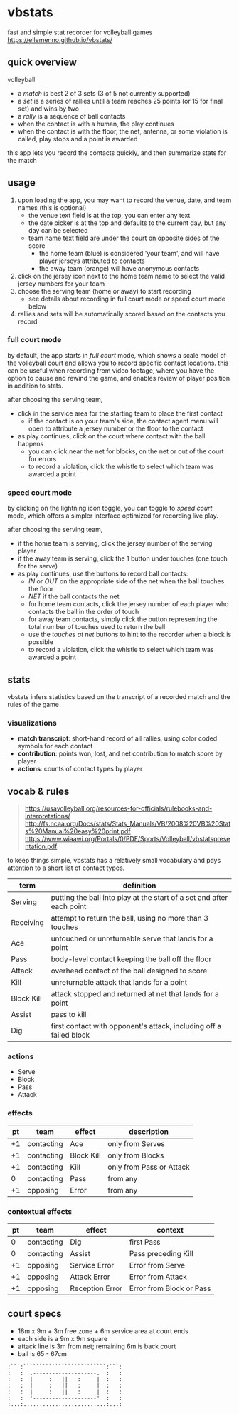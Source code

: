 # vbstats

fast and simple stat recorder for volleyball games <br>
https://ellemenno.github.io/vbstats/


## quick overview

volleyball
- a _match_ is best 2 of 3 sets (3 of 5 not currently supported)
- a _set_ is a series of rallies until a team reaches 25 points (or 15 for final set) and wins by two
- a _rally_ is a sequence of ball contacts
- when the contact is with a human, the play continues
- when the contact is with the floor, the net, antenna, or some violation is called, play stops and a point is awarded

this app lets you record the contacts quickly, and then summarize stats for the match


## usage

1. upon loading the app, you may want to record the venue, date, and team names (this is optional)
   - the venue text field is at the top, you can enter any text
   - the date picker is at the top and defaults to the current day, but any day can be selected
   - team name text field are under the court on opposite sides of the score
     - the home team (blue) is considered 'your team', and will have player jerseys attributed to contacts
     - the away team (orange) will have anonymous contacts
1. click on the jersey icon next to the home team name to select the valid jersey numbers for your team
1. choose the serving team (home or away) to start recording
   - see details about recording in full court mode or speed court mode below
1. rallies and sets will be automatically scored based on the contacts you record


### full court mode

by default, the app starts in _full court_ mode, which shows a scale model of the volleyball court and allows you to record specific contact locations.
this can be useful when recording from video footage, where you have the option to pause and rewind the game, and enables review of player position in addition to stats.

after choosing the serving team,
- click in the service area for the starting team to place the first contact
  - if the contact is on your team's side, the contact agent menu will open to attribute a jersey number or the floor to the contact
- as play continues, click on the court where contact with the ball happens
  - you can click near the net for blocks, on the net or out of the court for errors
  - to record a violation, click the whistle to select which team was awarded a point

### speed court mode

by clicking on the lightning icon toggle, you can toggle to _speed court_ mode, which offers a simpler interface optimized for recording live play.

after choosing the serving team,
- if the home team is serving, click the jersey number of the serving player
- if the away team is serving, click the 1 button under touches (one touch for the serve)
- as play continues, use the buttons to record ball contacts:
  - _IN_ or _OUT_ on the appropriate side of the net when the ball touches the floor
  - _NET_ if the ball contacts the net
  - for home team contacts, click the jersey number of each player who contacts the ball in the order of touch
  - for away team contacts, simply click the button representing the total number of touches used to return the ball
  - use the _touches at net_ buttons to hint to the recorder when a block is possible
  - to record a violation, click the whistle to select which team was awarded a point


## stats

vbstats infers statistics based on the transcript of a recorded match and the rules of the game

### visualizations
- **match transcript**: short-hand record of all rallies, using color coded symbols for each contact
- **contribution**: points won, lost, and net contribution to match score by player
- **actions**: counts of contact types by player


## vocab & rules
> https://usavolleyball.org/resources-for-officials/rulebooks-and-interpretations/
> http://fs.ncaa.org/Docs/stats/Stats_Manuals/VB/2008%20VB%20Stats%20Manual%20easy%20print.pdf
> https://www.wiaawi.org/Portals/0/PDF/Sports/Volleyball/vbstatspresentation.pdf

to keep things simple, vbstats has a relatively small vocabulary and pays attention to a short list of contact types.

| term       | definition |
|------------|------------|
| Serving    | putting the ball into play at the start of a set and after each point |
| Receiving  | attempt to return the ball, using no more than 3 touches |
| Ace        | untouched or unreturnable serve that lands for a point |
| Pass       | body-level contact keeping the ball off the floor |
| Attack     | overhead contact of the ball designed to score |
| Kill       | unreturnable attack that lands for a point |
| Block Kill | attack stopped and returned at net that lands for a point |
| Assist     | pass to kill |
| Dig        | first contact with opponent's attack, including off a failed block |

### actions

- Serve
- Block
- Pass
- Attack

### effects

| pt | team       | effect     | description      |
|----|------------|------------|------------------|
| +1 | contacting | Ace        | only from Serves |
| +1 | contacting | Block Kill | only from Blocks |
| +1 | contacting | Kill       | only from Pass or Attack |
|  0 | contacting | Pass       | from any |
| +1 | opposing   | Error      | from any |

### contextual effects

| pt | team       | effect          | context    |
|----|------------|-----------------|------------|
|  0 | contacting | Dig             | first Pass |
|  0 | contacting | Assist          | Pass preceding Kill |
| +1 | opposing   | Service Error   | Error from Serve |
| +1 | opposing   | Attack Error    | Error from Attack |
| +1 | opposing   | Reception Error | Error from Block or Pass |


## court specs
- 18m x 9m + 3m free zone + 6m service area at court ends
- each side is a 9m x 9m square
- attack line is 3m from net; remaining 6m is back court
- ball is 65 - 67cm

```
:```:``````````````````````````:```:
:   :  .--------------------.  :   :
:   :  |     :   ||   :     |  :   :
:   :  |     :   ||   :     |  :   :
:   :  |     :   ||   :     |  :   :
:   :  '--------------------'  :   :
:...:..........................:...:
```
